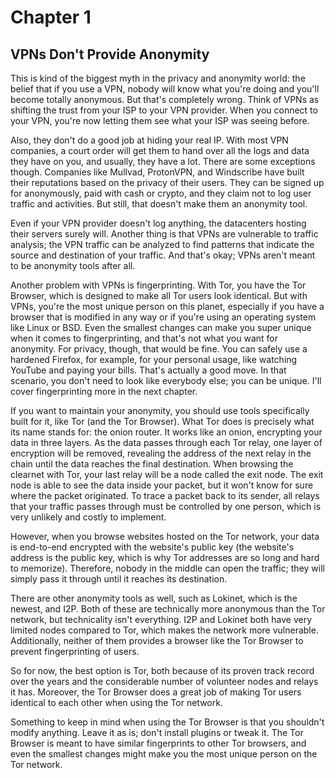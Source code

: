 # Chapter 1

## VPNs Don't Provide Anonymity

This is kind of the biggest myth in the privacy and anonymity world: the belief that if you use a VPN, nobody will know what you're doing and you'll become totally anonymous. But that's completely wrong. Think of VPNs as shifting the trust from your ISP to your VPN provider. When you connect to your VPN, you're now letting them see what your ISP was seeing before.

Also, they don't do a good job at hiding your real IP. With most VPN companies, a court order will get them to hand over all the logs and data they have on you, and usually, they have a lot. There are some exceptions though. Companies like Mullvad, ProtonVPN, and Windscribe have built their reputations based on the privacy of their users. They can be signed up for anonymously, paid with cash or crypto, and they claim not to log user traffic and activities. But still, that doesn't make them an anonymity tool.

Even if your VPN provider doesn't log anything, the datacenters hosting their servers surely will. Another thing is that VPNs are vulnerable to traffic analysis; the VPN traffic can be analyzed to find patterns that indicate the source and destination of your traffic. And that's okay; VPNs aren't meant to be anonymity tools after all.

Another problem with VPNs is fingerprinting. With Tor, you have the Tor Browser, which is designed to make all Tor users look identical. But with VPNs, you're the most unique person on this planet, especially if you have a browser that is modified in any way or if you're using an operating system like Linux or BSD. Even the smallest changes can make you super unique when it comes to fingerprinting, and that's not what you want for anonymity. For privacy, though, that would be fine. You can safely use a hardened Firefox, for example, for your personal usage, like watching YouTube and paying your bills. That's actually a good move. In that scenario, you don't need to look like everybody else; you can be unique. I'll cover fingerprinting more in the next chapter.

If you want to maintain your anonymity, you should use tools specifically built for it, like Tor (and the Tor Browser). What Tor does is precisely what its name stands for: the onion router. It works like an onion, encrypting your data in three layers. As the data passes through each Tor relay, one layer of encryption will be removed, revealing the address of the next relay in the chain until the data reaches the final destination. When browsing the clearnet with Tor, your last relay will be a node called the exit node. The exit node is able to see the data inside your packet, but it won't know for sure where the packet originated. To trace a packet back to its sender, all relays that your traffic passes through must be controlled by one person, which is very unlikely and costly to implement.

However, when you browse websites hosted on the Tor network, your data is end-to-end encrypted with the website's public key (the website's address is the public key, which is why Tor addresses are so long and hard to memorize). Therefore, nobody in the middle can open the traffic; they will simply pass it through until it reaches its destination.

There are other anonymity tools as well, such as Lokinet, which is the newest, and I2P. Both of these are technically more anonymous than the Tor network, but technicality isn't everything. I2P and Lokinet both have very limited nodes compared to Tor, which makes the network more vulnerable. Additionally, neither of them provides a browser like the Tor Browser to prevent fingerprinting of users.

So for now, the best option is Tor, both because of its proven track record over the years and the considerable number of volunteer nodes and relays it has. Moreover, the Tor Browser does a great job of making Tor users identical to each other when using the Tor network.

Something to keep in mind when using the Tor Browser is that you shouldn't modify anything. Leave it as is; don't install plugins or tweak it. The Tor Browser is meant to have similar fingerprints to other Tor browsers, and even the smallest changes might make you the most unique person on the Tor network.